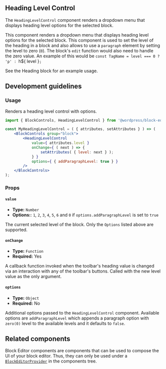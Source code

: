 ## Heading Level Control

The `HeadingLevelControl` component renders a dropdown menu that displays heading level options for the selected block.

This component renders a dropdown menu that displays heading level options for the selected block. This component is used to set the level of the heading in a block and also allows to use a `paragraph` element by setting the level to zero (`0`). The block's `edit` function would also need to handle the zero value. An example of this would be `const TagName = level === 0 ? 'p' : `h${ level }`;`

See the Heading block for an example usage.

## Development guidelines

### Usage

Renders a heading level control with options.

```jsx
import { BlockControls, HeadingLevelControl } from '@wordpress/block-editor';

const MyHeadingLevelControl = ( { attributes, setAttributes } ) => (
	<BlockControls group="block">
		<HeadingLevelControl
			value={ attributes.level }
			onChange={ ( next ) => {
				setAttributes( { level: next } );
			} }
			options={ { addParagraphLevel: true } }
		/>
	</BlockControls>
);
```

### Props

#### `value`

-   **Type:** `Number`
-   **Options:**: `1`, `2`, `3`, `4`, `5`, `6` and `0` if `options.addParagraphLevel` is set to `true`

The current selected level of the block. Only the `Options` listed above are supported.

#### `onChange`

-   **Type:** `Function`
-   **Required:** Yes

A callback function invoked when the toolbar's heading value is changed via an interaction with any of the toolbar's buttons. Called with the new level value as the only argument.

#### `options`

-   **Type:** `Object`
-   **Required:** No

Additional options passed to the `HeadingLevelControl` component. Available options are `addParagraphLevel` which appends a paragraph option with `zero(0)` level to the available levels and it defaults to `false`.

## Related components

Block Editor components are components that can be used to compose the UI of your block editor. Thus, they can only be used under a [`BlockEditorProvider`](https://github.com/WordPress/gutenberg/blob/HEAD/packages/block-editor/src/components/provider/README.md) in the components tree.
